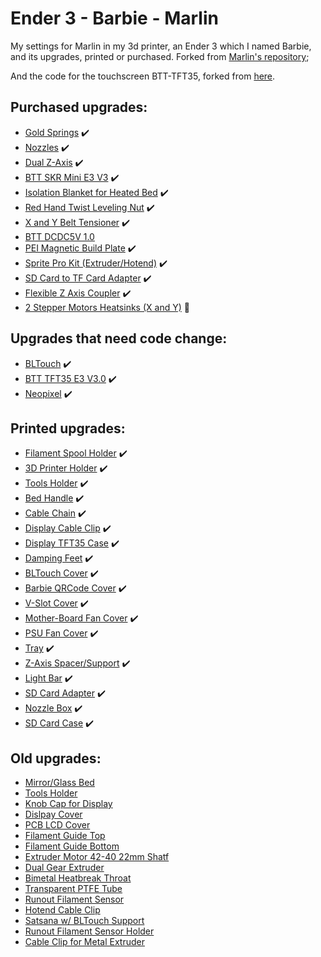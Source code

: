 # Ender 3 - Barbie - Marlin

My settings for Marlin in my 3d printer, an Ender 3 which I named Barbie, and its upgrades, printed or purchased.
Forked from [Marlin's repository](https://github.com/MarlinFirmware/Marlin);

And the code for the touchscreen BTT-TFT35, forked from [here](https://github.com/bigtreetech/BIGTREETECH-TouchScreenFirmware).

## Purchased upgrades:

- [Gold Springs](https://shopee.com.br/kit-4-molas-niveladoras-Ender-3-Ender-3-Pro-Ender-3-V2-Cr-5-Cr-7-Cr-10upgrade-8mmx20mm-metal-i.603003137.17478599433) :heavy_check_mark:
- [Nozzles](https://produto.mercadolivre.com.br/MLB-3283122711-5x-bicos-mk-ender-3-s1-propluscr-6-se-cr-10-ender-5-v3-_JM?quantity=2) :heavy_check_mark:
- [Dual Z-Axis](https://pt.aliexpress.com/item/1005001699139678.html?spm=a2g0o.order_list.order_list_main.31.20e4caa4VstYAh&gatewayAdapt=glo2bra) :heavy_check_mark:
- [BTT SKR Mini E3 V3](https://pt.aliexpress.com/item/1005003519885899.html?spm=a2g0o.order_list.order_list_main.10.20e4caa4VstYAh&gatewayAdapt=glo2bra) :heavy_check_mark:
- [Isolation Blanket for Heated Bed](https://pt.aliexpress.com/item/32969500959.html?spm=a2g0o.order_list.order_list_main.21.20e4caa4VstYAh&gatewayAdapt=glo2bra) :heavy_check_mark:
- [Red Hand Twist Leveling Nut](https://pt.aliexpress.com/item/1005002492320752.html?spm=a2g0o.order_detail.order_detail_item.12.2a5e4c7frX9HCR&gatewayAdapt=glo2bra) :heavy_check_mark:
- [X and Y Belt Tensioner](https://pt.aliexpress.com/item/4000253369657.html?spm=a2g0o.order_list.order_list_main.17.20e4caa4GX1bqt&gatewayAdapt=glo2bra) :heavy_check_mark:
- [BTT DCDC5V 1.0](https://pt.aliexpress.com/item/4000474224890.html?spm=a2g0o.order_list.order_list_main.4.20e4caa4GX1bqt&gatewayAdapt=glo2bra) 
- [PEI Magnetic Build Plate](https://www.aliexpress.com/item/1005005536007858.html?spm=a2g0o.order_list.order_list_main.4.20e4caa47afA3l&gatewayAdapt=glo2bra) :heavy_check_mark:
- [Sprite Pro Kit (Extruder/Hotend)](https://pt.aliexpress.com/item/1005005048345778.html?spm=a2g0o.order_list.order_list_main.69.4b90caa4iFrj09&gatewayAdapt=glo2bra) :heavy_check_mark:
- [SD Card to TF Card Adapter](https://www.aliexpress.com/item/1005004941223088.html?spm=a2g0o.cart.0.0.2b9f38daHhkuYc&mp=1) :heavy_check_mark:
- [Flexible Z Axis Coupler](https://pt.aliexpress.com/item/10000388878608.html?spm=a2g0o.cart.0.0.25267f067JcsdN&mp=1&gatewayAdapt=glo2bra) :heavy_check_mark:
- [2 Stepper Motors Heatsinks (X and Y)](https://pt.aliexpress.com/item/1005004067477643.html?spm=a2g0o.cart.0.0.25267f067JcsdN&mp=1&gatewayAdapt=glo2bra) :construction:

## Upgrades that need code change:

- [BLTouch](https://produto.mercadolivre.com.br/MLB-1568231923-bl-touch-sensor-auto-nivelamento-impressora-3d-cnc-bltouch-_JM) :heavy_check_mark:
- [BTT TFT35 E3 V3.0](https://pt.aliexpress.com/item/4000365519309.html?spm=a2g0o.order_list.order_list_main.35.20e4caa47ACQyZ&gatewayAdapt=glo2bra) :heavy_check_mark:
- [Neopixel](https://pt.aliexpress.com/item/1005005246257542.html?spm=a2g0o.order_list.order_list_main.23.20e4caa47ACQyZ&gatewayAdapt=glo2bra) :heavy_check_mark:

## Printed upgrades:

- [Filament Spool Holder](https://www.thingiverse.com/thing:3209211) :heavy_check_mark:
- [3D Printer Holder](https://www.thingiverse.com/thing:5503750) :heavy_check_mark:
- [Tools Holder](https://www.thingiverse.com/thing:6100998) :heavy_check_mark:
- [Bed Handle](https://www.thingiverse.com/thing:2957507) :heavy_check_mark:
- [Cable Chain](https://www.thingiverse.com/thing:2920060) :heavy_check_mark:
- [Display Cable Clip](https://www.thingiverse.com/thing:2880021) :heavy_check_mark:
- [Display TFT35 Case](https://www.thingiverse.com/thing:4177691) :heavy_check_mark:
- [Damping Feet](https://www.thingiverse.com/thing:2913473) :heavy_check_mark:
- [BLTouch Cover](https://www.thingiverse.com/thing:3419439) :heavy_check_mark:
- [Barbie QRCode Cover](https://www.thingiverse.com/thing:5953667) :heavy_check_mark:
- [V-Slot Cover](https://www.thingiverse.com/thing:3248551) :heavy_check_mark:
- [Mother-Board Fan Cover](https://www.thingiverse.com/thing:2935204) :heavy_check_mark:
- [PSU Fan Cover](https://www.thingiverse.com/thing:3328495) :heavy_check_mark:
- [Tray](https://www.thingiverse.com/thing:2957317) :heavy_check_mark:
- [Z-Axis Spacer/Support](https://www.thingiverse.com/thing:2925230) :heavy_check_mark:
- [Light Bar](https://www.thingiverse.com/thing:5376731) :heavy_check_mark:
- [SD Card Adapter](https://www.thingiverse.com/thing:2917151) :heavy_check_mark:
- [Nozzle Box](https://www.thingiverse.com/thing:4716051) :heavy_check_mark:
- [SD Card Case](https://www.thingiverse.com/thing:5166646) :heavy_check_mark:

## Old upgrades:

- [Mirror/Glass Bed](https://shopee.com.br/Base-Mesa-compat%C3%ADvel-com-impressora-3D-Creality-Ender-3-Vidro-e-Espelho-235mm-com-4-Presilhas-e-Adesivo-l%C3%ADquido-i.395292937.8919703149) 
- [Tools Holder](https://www.thingiverse.com/thing:4743186)
- [Knob Cap for Display](https://www.thingiverse.com/thing:3611103)
- [Dislpay Cover](https://www.thingiverse.com/thing:3670360)
- [PCB LCD Cover](https://www.thingiverse.com/thing:2858209)
- [Filament Guide Top](https://www.thingiverse.com/thing:4876137)
- [Filament Guide Bottom](https://www.thingiverse.com/thing:3052488)
- [Extruder Motor 42-40 22mm Shatf](https://pt.aliexpress.com/item/1005004532801465.html?spm=a2g0o.order_list.order_list_main.29.20e4caa4GX1bqt&gatewayAdapt=glo2bra)
- [Dual Gear Extruder](https://pt.aliexpress.com/item/1005003217848048.html?spm=a2g0o.order_list.order_list_main.26.20e4caa4VstYAh&gatewayAdapt=glo2bra)
- [Bimetal Heatbreak Throat](https://shopee.com.br/Garganta-bimetal-Ender-3-v2-bimet%C3%A1lica-Ender-3-Heatbreak-i.256613587.18376228764)
- [Transparent PTFE Tube](https://shopee.com.br/tubo-pfte-transparente-1-75mm-2mm-x-4mm-impressora-3d-Ender-3-Ender-3-Pro-Ender-3-V2-Cr-5-Cr-7-Cr-10-i.603003137.19869418331)
- [Runout Filament Sensor](https://pt.aliexpress.com/item/32965114166.html?spm=a2g0o.order_list.order_list_main.59.20e4caa47ACQyZ&gatewayAdapt=glo2bra)
- [Hotend Cable Clip](https://www.thingiverse.com/thing:4615595)
- [Satsana w/ BLTouch Support](https://www.printables.com/model/58601-satsana-ender3-bltouch-fixed)
- [Runout Filament Sensor Holder](https://www.thingiverse.com/thing:6098956)
- [Cable Clip for Metal Extruder](https://www.thingiverse.com/thing:4178305) 
